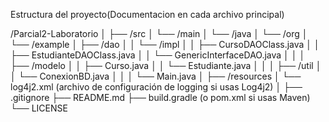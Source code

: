 Estructura del proyecto(Documentacion en cada archivo principal)

/Parcial2-Laboratorio
│
├── /src
│   └── /main
│       └── /java
│           └── /org
│               └── /example
│                   ├── /dao
│                   │   └── /impl
│                   │       ├── CursoDAOClass.java
│                   │       ├── EstudianteDAOClass.java
│                   │       └── GenericInterfaceDAO.java
│                   │
│                   ├── /modelo
│                   │   ├── Curso.java
│                   │   └── Estudiante.java
│                   │
│                   ├── /util
│                   │   └── ConexionBD.java
│                   │
│                   └── Main.java
│
├── /resources
│   └── log4j2.xml (archivo de configuración de logging si usas Log4j2)
│
├── .gitignore
├── README.md
├── build.gradle (o pom.xml si usas Maven)
└── LICENSE
